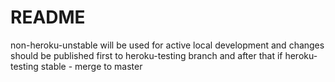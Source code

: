 # README

non-heroku-unstable will be used for active local development and changes should be
published
first to heroku-testing branch and after that if heroku-testing stable -  merge to
master
